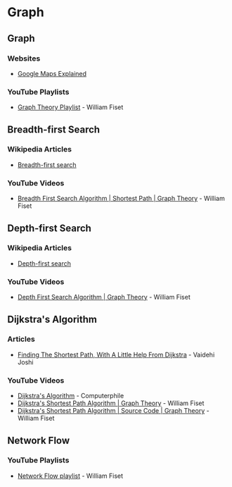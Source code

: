 # Graph

## Graph

### Websites

* [Google Maps Explained](https://www.secretsofmaps.com/)

### YouTube Playlists

* [Graph Theory Playlist](https://www.youtube.com/playlist?list=PLDV1Zeh2NRsDGO4--qE8yH72HFL1Km93P) - William Fiset

## Breadth-first Search

### Wikipedia Articles

* [Breadth-first search](https://en.wikipedia.org/wiki/Breadth-first_search)

### YouTube Videos

* [Breadth First Search Algorithm | Shortest Path | Graph Theory](https://www.youtube.com/watch?v=oDqjPvD54Ss) - William Fiset

## Depth-first Search

### Wikipedia Articles

* [Depth-first search](https://en.wikipedia.org/wiki/Depth-first_search)

### YouTube Videos

* [Depth First Search Algorithm | Graph Theory](https://www.youtube.com/watch?v=7fujbpJ0LB4) - William Fiset

## Dijkstra's Algorithm

### Articles

* [Finding The Shortest Path, With A Little Help From Dijkstra](https://medium.com/basecs/finding-the-shortest-path-with-a-little-help-from-dijkstra-613149fbdc8e) - Vaidehi Joshi

### YouTube Videos

* [Dijkstra's Algorithm](https://www.youtube.com/watch?v=GazC3A4OQTE) - Computerphile
* [Dijkstra's Shortest Path Algorithm | Graph Theory](https://www.youtube.com/watch?v=pSqmAO-m7Lk) - William Fiset
* [Dijkstra's Shortest Path Algorithm | Source Code | Graph Theory](https://www.youtube.com/watch?v=mbLzxKUeLJ4) - William Fiset

## Network Flow

### YouTube Playlists

* [Network Flow playlist](https://www.youtube.com/playlist?list=PLDV1Zeh2NRsDj3NzHbbFIC58etjZhiGcG) - William Fiset
